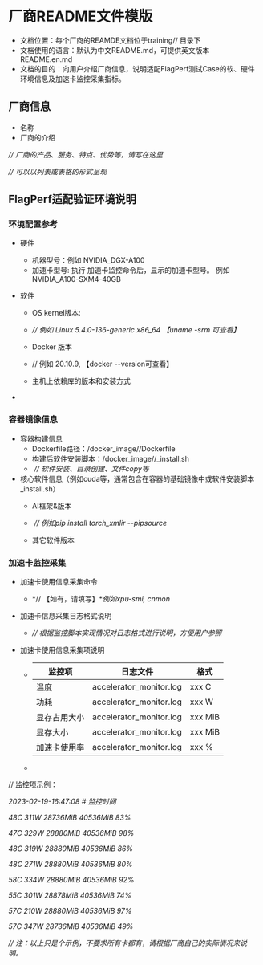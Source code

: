 # 厂商README文件模版

- 文档位置：每个厂商的REAMDE文档位于training/<vendor>/  目录下
- 文档使用的语言：默认为中文README.md，可提供英文版本README.en.md
- 文档的目的：向用户介绍厂商信息，说明适配FlagPerf测试Case的软、硬件环境信息及加速卡监控采集指标。

## 厂商信息

- 名称
- 厂商的介绍

*//* *厂商的产品、服务、特点、优势等，请写在这里*

*// 可以以列表或表格的形式呈现*

## **FlagPerf适配验证环境说明**

### 环境配置参考

- 硬件
  - 机器型号：例如 NVIDIA_DGX-A100
  - 加速卡型号: 执行 加速卡监控命令后，显示的加速卡型号。 例如 NVIDIA_A100-SXM4-40GB
- 软件
  - OS kernel版本: 
  -   *// 例如* *Linux 5.4.0-136-generic x86_64 【uname -srm 可查看】*

  - Docker 版本
  -   // 例如 20.10.9, 【docker --version可查看】

  - 主机上依赖库的版本和安装方式

- 

### 容器镜像信息

- 容器构建信息
  - Dockerfile路径：<vendor>/docker_image/<framework>/Dockerfile
  - 构建后软件安装脚本：<vendor>/docker_image/<framework>/<framework>_install.sh
  - ​       *// 软件安装、目录创建、文件copy等*
- 核心软件信息（例如cuda等，通常包含在容器的基础镜像中或软件安装脚本<framework>_install.sh）
  - AI框架&版本
  - ​      *//* *例如pip install torch_xmlir --pipsource <pipsource>*

  - 其它软件版本

### 加速卡监控采集

- 加速卡使用信息采集命令

  -  *// 【如有，请填写】**例如xpu-smi, cnmon*

- 加速卡信息采集日志格式说明

  -  *// 根据监控脚本实现情况对日志格式进行说明，方便用户参照*

- 加速卡使用信息采集项说明

  - | 监控项       | 日志文件                | 格式    |
    | ------------ | ----------------------- | ------- |
    | 温度         | accelerator_monitor.log | xxx C   |
    | 功耗         | accelerator_monitor.log | xxx W   |
    | 显存占用大小 | accelerator_monitor.log | xxx MiB |
    | 显存大小     | accelerator_monitor.log | xxx MiB |
    | 加速卡使用率 | accelerator_monitor.log | xxx %   |

  - 

// 监控项示例：

*2023-02-19-16:47:08  # 监控时间*

*48C 311W 28736MiB 40536MiB 83%*

*47C 329W 28880MiB 40536MiB 98%*

*48C 319W 28880MiB 40536MiB 86%*

*48C 271W 28880MiB 40536MiB 80%*

*58C 334W 28880MiB 40536MiB 92%*

*55C 301W 28878MiB 40536MiB 74%*

*57C 210W 28880MiB 40536MiB 97%*

*57C 347W 28736MiB 40536MiB 49%*

*//* *注：以上只是个示例，不要求所有卡都有，请根据厂商自己的实际情况来说明。*